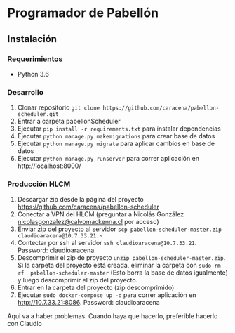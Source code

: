 # Programador de Pabellón

## Instalación

### Requerimientos

- Python 3.6

### Desarrollo

1. Clonar repositorio ```git clone https://github.com/caracena/pabellon-scheduler.git ```
2. Entrar a carpeta pabellonScheduler 
3. Ejecutar ```pip install -r requirements.txt``` para instalar dependencias
4. Ejecutar ``` python manage.py makemigrations ``` para crear base de datos
5. Ejecutar ``` python manage.py migrate ``` para aplicar cambios en base de datos
6. Ejecutar ``` python manage.py runserver ``` para correr aplicación en http://localhost:8000/ 


### Producción HLCM

1. Descargar zip desde la página del proyecto https://github.com/caracena/pabellon-scheduler 
2. Conectar a VPN del HLCM (preguntar a Nicolás González nicolasgonzalez@calvomackenna.cl por acceso)
3. Enviar zip del proyecto al servidor ```scp pabellon-scheduler-master.zip  claudioaracena@10.7.33.21:~ ```
4. Contectar por ssh al servidor ```ssh claudioaracena@10.7.33.21```. Password: claudioaracena.
4. Descomprimir el zip de proyecto ```unzip pabellon-scheduler-master.zip```. Si la carpeta del proyecto está creada, eliminar la carpeta con ```sudo rm -rf  pabellon-scheduler-master``` (Esto borra la base de datos igualmente) y luego descomprimir el zip del proyecto.
5. Entrar en la carpeta del proyecto (zip descomprimido)
6. Ejecutar ``` sudo docker-compose up -d ``` para correr aplicación en http://10.7.33.21:8086. Password: claudioaracena

Aqui va a haber problemas. Cuando haya que hacerlo, preferible hacerlo con Claudio
